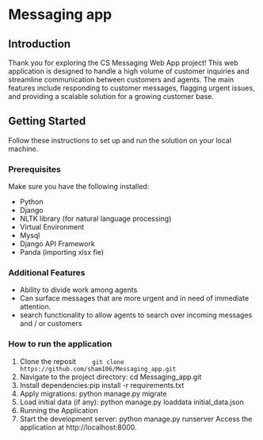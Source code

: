 # Messaging app

## Introduction
Thank you for exploring the CS Messaging Web App project! This web application is designed to handle a high volume of customer inquiries and streamline communication between customers and agents. The main features include responding to customer messages, flagging urgent issues, and providing a scalable solution for a growing customer base.

## Getting Started

Follow these instructions to set up and run the solution on your local machine.

### Prerequisites

Make sure you have the following installed:

- Python 
- Django 
- NLTK library (for natural language processing)
- Virtual Environment
- Mysql
- Django API Framework
- Panda (importing xlsx fie)

### Additional Features
- Ability to divide work among agents
- Can  surface messages that are more urgent and in need of immediate attention. 
- search functionality to allow agents to search over incoming messages and / or customers


### How to run the application
 1. Clone the reposit 
 ```    git clone https://github.com/sham106/Messaging_app.git```
2. Navigate to the project directory: cd Messaging_app.git
3. Install dependencies:pip install -r requirements.txt
4. Apply migrations:
    python manage.py migrate
5. Load initial data (if any):
  python manage.py loaddata initial_data.json
6. Running the Application
7. Start the development server:
  python manage.py runserver
  Access the application at http://localhost:8000.


